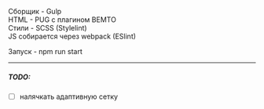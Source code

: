 Сборщик - Gulp  
HTML - PUG с плагином BEMTO  
Стили - SCSS (Stylelint)  
JS собирается через webpack (ESlint)  
  
Запуск - npm run start

---

##### TODO:
- [ ] налячкать адаптивную сетку
